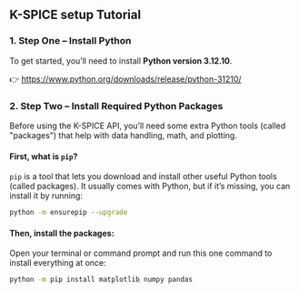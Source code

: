 ## K-SPICE setup Tutorial 

### 1. Step One – Install Python 

To get started, you’ll need to install **Python version 3.12.10**.

👉 https://www.python.org/downloads/release/python-31210/


### 2. Step Two – Install Required Python Packages

Before using the K-SPICE API, you’ll need some extra Python tools (called "packages") that help with data handling, math, and plotting.

#### First, what is `pip`?

`pip` is a tool that lets you download and install other useful Python tools (called packages). It usually comes with Python, but if it’s missing, you can install it by running:

```bash
python -m ensurepip --upgrade

```

#### Then, install the packages:

Open your terminal or command prompt and run this one command to install everything at once:

```bash
python -m pip install matplotlib numpy pandas
```
